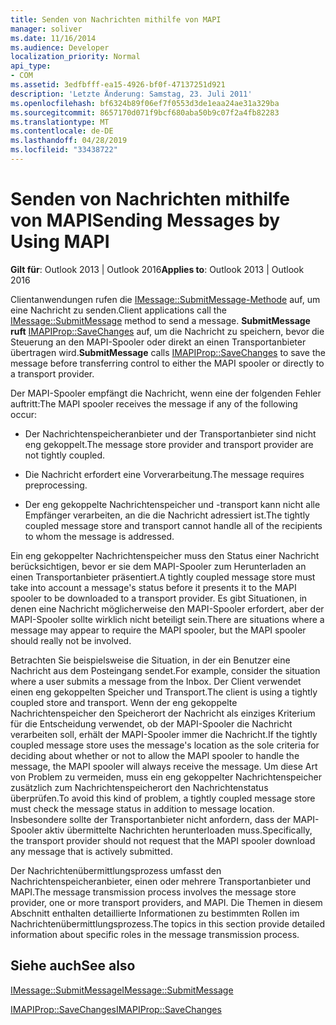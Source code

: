 ```yaml
---
title: Senden von Nachrichten mithilfe von MAPI
manager: soliver
ms.date: 11/16/2014
ms.audience: Developer
localization_priority: Normal
api_type:
- COM
ms.assetid: 3edfbfff-ea15-4926-bf0f-47137251d921
description: 'Letzte Änderung: Samstag, 23. Juli 2011'
ms.openlocfilehash: bf6324b89f06ef7f0553d3de1eaa24ae31a329ba
ms.sourcegitcommit: 8657170d071f9bcf680aba50b9c07f2a4fb82283
ms.translationtype: MT
ms.contentlocale: de-DE
ms.lasthandoff: 04/28/2019
ms.locfileid: "33438722"
---
```

# <a name="sending-messages-by-using-mapi"></a><span data-ttu-id="e8574-103">Senden von Nachrichten mithilfe von MAPI</span><span class="sxs-lookup"><span data-stu-id="e8574-103">Sending Messages by Using MAPI</span></span>

  
  
<span data-ttu-id="e8574-104">**Gilt für**: Outlook 2013 | Outlook 2016</span><span class="sxs-lookup"><span data-stu-id="e8574-104">**Applies to**: Outlook 2013 | Outlook 2016</span></span> 
  
<span data-ttu-id="e8574-105">Clientanwendungen rufen die [IMessage::SubmitMessage-Methode](imessage-submitmessage.md) auf, um eine Nachricht zu senden.</span><span class="sxs-lookup"><span data-stu-id="e8574-105">Client applications call the [IMessage::SubmitMessage](imessage-submitmessage.md) method to send a message.</span></span> <span data-ttu-id="e8574-106">**SubmitMessage ruft** [IMAPIProp::SaveChanges](imapiprop-savechanges.md) auf, um die Nachricht zu speichern, bevor die Steuerung an den MAPI-Spooler oder direkt an einen Transportanbieter übertragen wird.</span><span class="sxs-lookup"><span data-stu-id="e8574-106">**SubmitMessage** calls [IMAPIProp::SaveChanges](imapiprop-savechanges.md) to save the message before transferring control to either the MAPI spooler or directly to a transport provider.</span></span> 
  
<span data-ttu-id="e8574-107">Der MAPI-Spooler empfängt die Nachricht, wenn eine der folgenden Fehler auftritt:</span><span class="sxs-lookup"><span data-stu-id="e8574-107">The MAPI spooler receives the message if any of the following occur:</span></span>
  
- <span data-ttu-id="e8574-108">Der Nachrichtenspeicheranbieter und der Transportanbieter sind nicht eng gekoppelt.</span><span class="sxs-lookup"><span data-stu-id="e8574-108">The message store provider and transport provider are not tightly coupled.</span></span>
    
- <span data-ttu-id="e8574-109">Die Nachricht erfordert eine Vorverarbeitung.</span><span class="sxs-lookup"><span data-stu-id="e8574-109">The message requires preprocessing.</span></span>
    
- <span data-ttu-id="e8574-110">Der eng gekoppelte Nachrichtenspeicher und -transport kann nicht alle Empfänger verarbeiten, an die die Nachricht adressiert ist.</span><span class="sxs-lookup"><span data-stu-id="e8574-110">The tightly coupled message store and transport cannot handle all of the recipients to whom the message is addressed.</span></span>
    
<span data-ttu-id="e8574-111">Ein eng gekoppelter Nachrichtenspeicher muss den Status einer Nachricht berücksichtigen, bevor er sie dem MAPI-Spooler zum Herunterladen an einen Transportanbieter präsentiert.</span><span class="sxs-lookup"><span data-stu-id="e8574-111">A tightly coupled message store must take into account a message's status before it presents it to the MAPI spooler to be downloaded to a transport provider.</span></span> <span data-ttu-id="e8574-112">Es gibt Situationen, in denen eine Nachricht möglicherweise den MAPI-Spooler erfordert, aber der MAPI-Spooler sollte wirklich nicht beteiligt sein.</span><span class="sxs-lookup"><span data-stu-id="e8574-112">There are situations where a message may appear to require the MAPI spooler, but the MAPI spooler should really not be involved.</span></span>
  
<span data-ttu-id="e8574-113">Betrachten Sie beispielsweise die Situation, in der ein Benutzer eine Nachricht aus dem Posteingang sendet.</span><span class="sxs-lookup"><span data-stu-id="e8574-113">For example, consider the situation where a user submits a message from the Inbox.</span></span> <span data-ttu-id="e8574-114">Der Client verwendet einen eng gekoppelten Speicher und Transport.</span><span class="sxs-lookup"><span data-stu-id="e8574-114">The client is using a tightly coupled store and transport.</span></span> <span data-ttu-id="e8574-115">Wenn der eng gekoppelte Nachrichtenspeicher den Speicherort der Nachricht als einziges Kriterium für die Entscheidung verwendet, ob der MAPI-Spooler die Nachricht verarbeiten soll, erhält der MAPI-Spooler immer die Nachricht.</span><span class="sxs-lookup"><span data-stu-id="e8574-115">If the tightly coupled message store uses the message's location as the sole criteria for deciding about whether or not to allow the MAPI spooler to handle the message, the MAPI spooler will always receive the message.</span></span> <span data-ttu-id="e8574-116">Um diese Art von Problem zu vermeiden, muss ein eng gekoppelter Nachrichtenspeicher zusätzlich zum Nachrichtenspeicherort den Nachrichtenstatus überprüfen.</span><span class="sxs-lookup"><span data-stu-id="e8574-116">To avoid this kind of problem, a tightly coupled message store must check the message status in addition to message location.</span></span> <span data-ttu-id="e8574-117">Insbesondere sollte der Transportanbieter nicht anfordern, dass der MAPI-Spooler aktiv übermittelte Nachrichten herunterloaden muss.</span><span class="sxs-lookup"><span data-stu-id="e8574-117">Specifically, the transport provider should not request that the MAPI spooler download any message that is actively submitted.</span></span>
  
<span data-ttu-id="e8574-118">Der Nachrichtenübermittlungsprozess umfasst den Nachrichtenspeicheranbieter, einen oder mehrere Transportanbieter und MAPI.</span><span class="sxs-lookup"><span data-stu-id="e8574-118">The message transmission process involves the message store provider, one or more transport providers, and MAPI.</span></span> <span data-ttu-id="e8574-119">Die Themen in diesem Abschnitt enthalten detaillierte Informationen zu bestimmten Rollen im Nachrichtenübermittlungsprozess.</span><span class="sxs-lookup"><span data-stu-id="e8574-119">The topics in this section provide detailed information about specific roles in the message transmission process.</span></span>
  
## <a name="see-also"></a><span data-ttu-id="e8574-120">Siehe auch</span><span class="sxs-lookup"><span data-stu-id="e8574-120">See also</span></span>



[<span data-ttu-id="e8574-121">IMessage::SubmitMessage</span><span class="sxs-lookup"><span data-stu-id="e8574-121">IMessage::SubmitMessage</span></span>](imessage-submitmessage.md)
  
[<span data-ttu-id="e8574-122">IMAPIProp::SaveChanges</span><span class="sxs-lookup"><span data-stu-id="e8574-122">IMAPIProp::SaveChanges</span></span>](imapiprop-savechanges.md)

